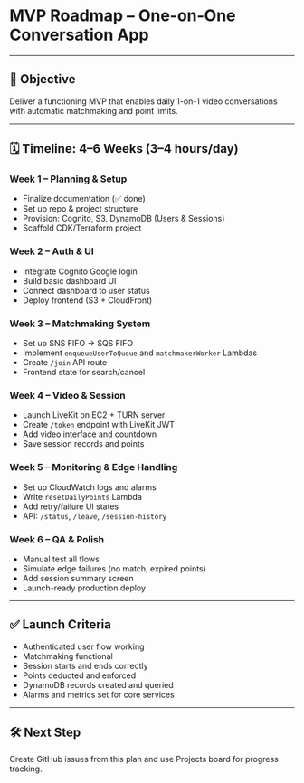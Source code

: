 # MVP Roadmap – One-on-One Conversation App

---

## 🎯 Objective
Deliver a functioning MVP that enables daily 1-on-1 video conversations with automatic matchmaking and point limits.

---

## 🗓️ Timeline: 4–6 Weeks (3–4 hours/day)

### Week 1 – Planning & Setup
- Finalize documentation (✅ done)
- Set up repo & project structure
- Provision: Cognito, S3, DynamoDB (Users & Sessions)
- Scaffold CDK/Terraform project

### Week 2 – Auth & UI
- Integrate Cognito Google login
- Build basic dashboard UI
- Connect dashboard to user status
- Deploy frontend (S3 + CloudFront)

### Week 3 – Matchmaking System
- Set up SNS FIFO → SQS FIFO
- Implement `enqueueUserToQueue` and `matchmakerWorker` Lambdas
- Create `/join` API route
- Frontend state for search/cancel

### Week 4 – Video & Session
- Launch LiveKit on EC2 + TURN server
- Create `/token` endpoint with LiveKit JWT
- Add video interface and countdown
- Save session records and points

### Week 5 – Monitoring & Edge Handling
- Set up CloudWatch logs and alarms
- Write `resetDailyPoints` Lambda
- Add retry/failure UI states
- API: `/status`, `/leave`, `/session-history`

### Week 6 – QA & Polish
- Manual test all flows
- Simulate edge failures (no match, expired points)
- Add session summary screen
- Launch-ready production deploy

---

## ✅ Launch Criteria
- Authenticated user flow working
- Matchmaking functional
- Session starts and ends correctly
- Points deducted and enforced
- DynamoDB records created and queried
- Alarms and metrics set for core services

---

## 🛠 Next Step
Create GitHub issues from this plan and use Projects board for progress tracking.

